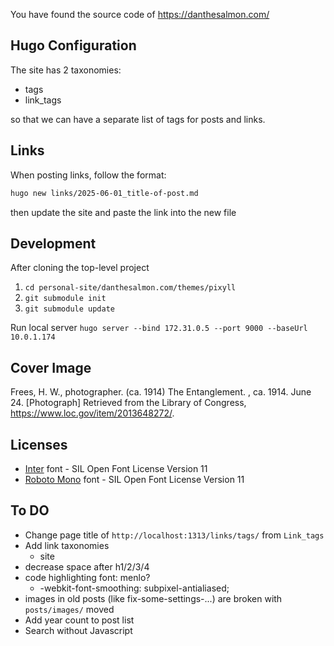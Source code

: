 You have found the source code of https://danthesalmon.com/

## Hugo Configuration

The site has 2 taxonomies:

- tags
- link_tags

so that we can have a separate list of tags for posts and links.

## Links

When posting links, follow the format:

```sh
hugo new links/2025-06-01_title-of-post.md
```

then update the site and paste the link into the new file

## Development

After cloning the top-level project

1. `cd personal-site/danthesalmon.com/themes/pixyll`
1. `git submodule init`
1. `git submodule update`

Run local server `hugo server --bind 172.31.0.5 --port 9000 --baseUrl 10.0.1.174`

## Cover Image

Frees, H. W., photographer. (ca. 1914) The Entanglement. , ca. 1914. June 24. [Photograph] Retrieved from the Library of Congress, https://www.loc.gov/item/2013648272/.

## Licenses

- [Inter](https://fonts.google.com/specimen/Inter/license) font - SIL Open Font License Version 11
- [Roboto Mono](https://fonts.google.com/specimen/Roboto+Mono/license) font - SIL Open Font License Version 11

## To DO

- Change page title of `http://localhost:1313/links/tags/` from `Link_tags`
- Add link taxonomies
    - site
- decrease space after h1/2/3/4
- code highlighting font: menlo?
    - -webkit-font-smoothing: subpixel-antialiased;
- images in old posts (like fix-some-settings-...) are broken with `posts/images/` moved
- Add year count to post list
- Search without Javascript